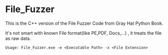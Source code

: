 # File_Fuzzer

This is the C++ version of the File Fuzzer Code from Gray Hat Python Book.

It's not smart with known File format(like PE,PDF, Docs,...) , it treats the file as raw data.

```
Usage: File_Fuzzer.exe -e <Executable Path> -x <File Extension>
```

